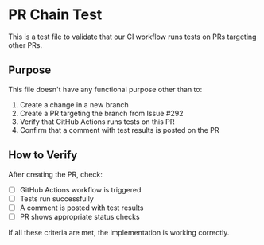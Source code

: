 # PR Chain Test

This is a test file to validate that our CI workflow runs tests on PRs targeting other PRs.

## Purpose

This file doesn't have any functional purpose other than to:

1. Create a change in a new branch
2. Create a PR targeting the branch from Issue #292
3. Verify that GitHub Actions runs tests on this PR
4. Confirm that a comment with test results is posted on the PR

## How to Verify

After creating the PR, check:

- [ ] GitHub Actions workflow is triggered
- [ ] Tests run successfully
- [ ] A comment is posted with test results
- [ ] PR shows appropriate status checks

If all these criteria are met, the implementation is working correctly.